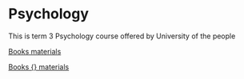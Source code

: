 # Psychology
This is term 3 Psychology course offered by University of the people

<a href="https://openstax.org/details/books/psychology">Books materials</a><br>

<a href="http://noba.to/nt3ysqcm">Books {} materials</a>
